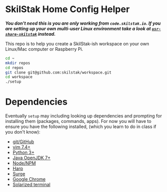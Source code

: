 # SkilStak Home Config Helper

***You don't need this is you are only working from `code.skilstak.io`. If
you are setting up your own multi-user Linux environment take a look at
[`usr-share-skilstak`](http://github.com/skilstak/usr-share-skilstak)
instead.***

This repo is to help you create a SkilStak-ish workspace on your
own Linux/Mac computer or Raspberry Pi.

```bash 
cd ~
mkdir repos
cd repos
git clone git@github.com:skilstak/workspace.git
cd workspace
./setup
```

# Dependencies

Eventually `setup` may including looking up dependencies and prompting
for installing them (packages, commands, apps). For now you will
have to ensure you have the following installed, (which you learn
to do in class if you don't know):

* [git/GitHub](http://github.com)
* [vim 7.4+](http://www.vim.org)
* [Python 3+](http://www.python.org)
* [Java OpenJDK 7+](http://openjdk.java.net)
* [Node/NPM](http://nodejs.org)
* [Harp](http://harpjs.com)
* [Surge](http://surge.sh)
* [Google Chrome](http://google.com/chrome)
* [Solarized terminal](solarized)
